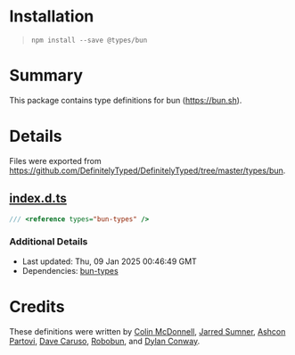 # Installation
> `npm install --save @types/bun`

# Summary
This package contains type definitions for bun (https://bun.sh).

# Details
Files were exported from https://github.com/DefinitelyTyped/DefinitelyTyped/tree/master/types/bun.
## [index.d.ts](https://github.com/DefinitelyTyped/DefinitelyTyped/tree/master/types/bun/index.d.ts)
````ts
/// <reference types="bun-types" />

````

### Additional Details
 * Last updated: Thu, 09 Jan 2025 00:46:49 GMT
 * Dependencies: [bun-types](https://npmjs.com/package/bun-types)

# Credits
These definitions were written by [Colin McDonnell](https://github.com/colinhacks), [Jarred Sumner](https://github.com/Jarred-Sumner), [Ashcon Partovi](https://github.com/electroid), [Dave Caruso](https://github.com/paperdave), [Robobun](https://github.com/robobun), and [Dylan Conway](https://github.com/dylan-conway).
